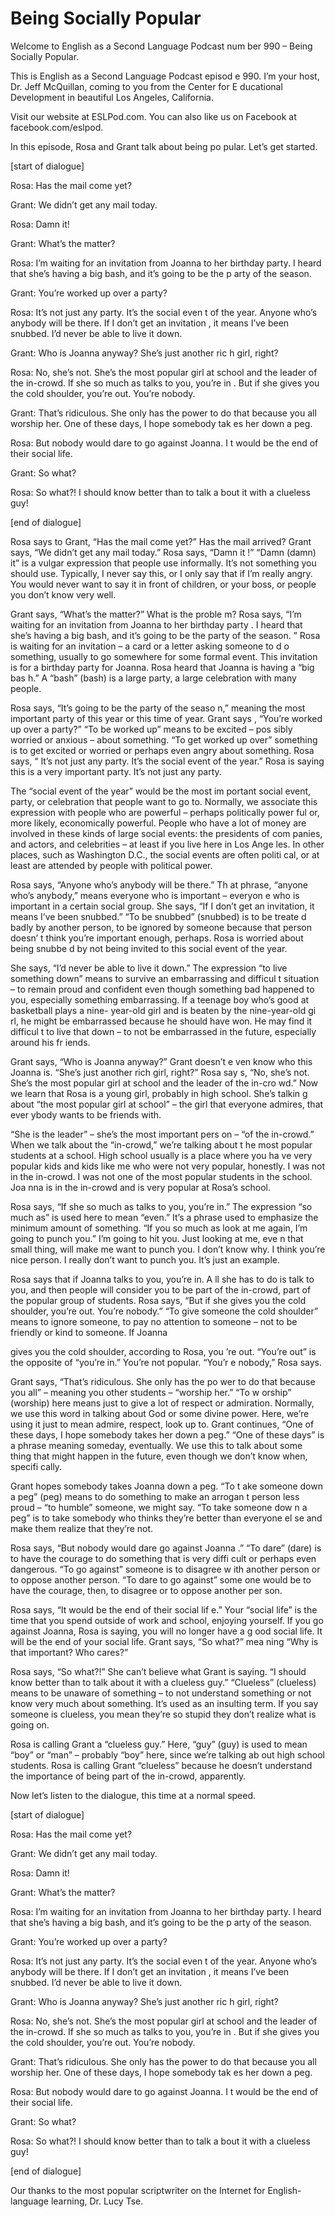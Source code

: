 # Being Socially Popular

Welcome to English as a Second Language Podcast num ber 990 – Being Socially Popular.

This is English as a Second Language Podcast episod e 990. I’m your host, Dr. Jeff McQuillan, coming to you from the Center for E ducational Development in beautiful Los Angeles, California.

Visit our website at ESLPod.com. You can also like us on Facebook at facebook.com/eslpod.

In this episode, Rosa and Grant talk about being po pular. Let’s get started.

[start of dialogue]

Rosa: Has the mail come yet?

Grant: We didn’t get any mail today.

Rosa: Damn it!

Grant: What’s the matter?

Rosa: I’m waiting for an invitation from Joanna to her birthday party. I heard that she’s having a big bash, and it’s going to be the p arty of the season.

Grant: You’re worked up over a party?

Rosa: It’s not just any party. It’s the social even t of the year. Anyone who’s anybody will be there. If I don’t get an invitation , it means I’ve been snubbed. I’d never be able to live it down.

Grant: Who is Joanna anyway? She’s just another ric h girl, right?

Rosa: No, she’s not. She’s the most popular girl at  school and the leader of the in-crowd. If she so much as talks to you, you’re in . But if she gives you the cold shoulder, you’re out. You’re nobody.

Grant: That’s ridiculous. She only has the power to  do that because you all worship her. One of these days, I hope somebody tak es her down a peg.

Rosa: But nobody would dare to go against Joanna. I t would be the end of their social life.

Grant: So what?

Rosa: So what?! I should know better than to talk a bout it with a clueless guy!

[end of dialogue]

Rosa says to Grant, “Has the mail come yet?” Has the mail arrived? Grant says, “We didn’t get any mail today.” Rosa says, “Damn it !” “Damn (damn) it” is a vulgar expression that people use informally. It’s not something you should use. Typically, I never say this, or I only say that if I’m really angry. You would never want to say it in front of children, or your boss, or people you don’t know very well.

Grant says, “What’s the matter?” What is the proble m? Rosa says, “I’m waiting for an invitation from Joanna to her birthday party . I heard that she’s having a big bash, and it’s going to be the party of the season. ” Rosa is waiting for an invitation – a card or a letter asking someone to d o something, usually to go somewhere for some formal event. This invitation is  for a birthday party for Joanna. Rosa heard that Joanna is having a “big bas h.” A “bash” (bash) is a large party, a large celebration with many people.

Rosa says, “It’s going to be the party of the seaso n,” meaning the most important party of this year or this time of year. Grant says , “You’re worked up over a party?” “To be worked up” means to be excited – pos sibly worried or anxious – about something. “To get worked up over” something is to get excited or worried or perhaps even angry about something. Rosa says, “ It’s not just any party. It’s the social event of the year.” Rosa is saying this is a very important party. It’s not just any party.

The “social event of the year” would be the most im portant social event, party, or celebration that people want to go to. Normally, we  associate this expression with people who are powerful – perhaps politically power ful or, more likely, economically powerful. People who have a lot of money are involved in these kinds of large social events: the presidents of com panies, and actors, and celebrities – at least if you live here in Los Ange les. In other places, such as Washington D.C., the social events are often politi cal, or at least are attended by people with political power.

Rosa says, “Anyone who’s anybody will be there.” Th at phrase, “anyone who’s anybody,” means everyone who is important – everyon e who is important in a certain social group. She says, “If I don’t get an invitation, it means I’ve been snubbed.” “To be snubbed” (snubbed) is to be treate d badly by another person, to be ignored by someone because that person doesn’ t think you’re important enough, perhaps. Rosa is worried about being snubbe d by not being invited to this social event of the year.

She says, “I’d never be able to live it down.” The expression “to live something down” means to survive an embarrassing and difficul t situation – to remain proud and confident even though something bad happened to  you, especially something embarrassing. If a teenage boy who’s good  at basketball plays a nine- year-old girl and is beaten by the nine-year-old gi rl, he might be embarrassed because he should have won. He may find it difficul t to live that down – to not be embarrassed in the future, especially around his fr iends.

Grant says, “Who is Joanna anyway?” Grant doesn’t e ven know who this Joanna is. “She’s just another rich girl, right?” Rosa say s, “No, she’s not. She’s the most popular girl at school and the leader of the in-cro wd.” Now we learn that Rosa is a young girl, probably in high school. She’s talkin g about “the most popular girl at school” – the girl that everyone admires, that ever ybody wants to be friends with.

“She is the leader” – she’s the most important pers on – “of the in-crowd.” When we talk about the “in-crowd,” we’re talking about t he most popular students at a school. High school usually is a place where you ha ve very popular kids and kids like me who were not very popular, honestly. I was not in the in-crowd. I was not one of the most popular students in the school. Joa nna is in the in-crowd and is very popular at Rosa’s school.

Rosa says, “If she so much as talks to you, you’re in.” The expression “so much as” is used here to mean “even.” It’s a phrase used  to emphasize the minimum amount of something. “If you so much as look at me again, I’m going to punch you.” I’m going to hit you. Just looking at me, eve n that small thing, will make me want to punch you. I don’t know why. I think you’re  nice person. I really don’t want to punch you. It’s just an example.

Rosa says that if Joanna talks to you, you’re in. A ll she has to do is talk to you, and then people will consider you to be part of the  in-crowd, part of the popular group of students. Rosa says, “But if she gives you  the cold shoulder, you’re out. You’re nobody.” “To give someone the cold shoulder”  means to ignore someone, to pay no attention to someone – not to be friendly  or kind to someone. If Joanna

gives you the cold shoulder, according to Rosa, you ’re out. “You’re out” is the opposite of “you’re in.” You’re not popular. “You’r e nobody,” Rosa says.

Grant says, “That’s ridiculous. She only has the po wer to do that because you all” – meaning you other students – “worship her.” “To w orship” (worship) here means just to give a lot of respect or admiration. Normally, we use this word in talking about God or some divine power. Here, we’re  using it just to mean admire, respect, look up to. Grant continues, “One of these days, I hope somebody takes her down a peg.” “One of these days”  is a phrase meaning someday, eventually. We use this to talk about some thing that might happen in the future, even though we don’t know when, specifi cally.

Grant hopes somebody takes Joanna down a peg. “To t ake someone down a peg” (peg) means to do something to make an arrogan t person less proud – “to humble” someone, we might say. “To take someone dow n a peg” is to take somebody who thinks they’re better than everyone el se and make them realize that they’re not.

Rosa says, “But nobody would dare go against Joanna .” “To dare” (dare) is to have the courage to do something that is very diffi cult or perhaps even dangerous. “To go against” someone is to disagree w ith another person or to oppose another person. “To dare to go against” some one would be to have the courage, then, to disagree or to oppose another per son.

Rosa says, “It would be the end of their social lif e.” Your “social life” is the time that you spend outside of work and school, enjoying  yourself. If you go against Joanna, Rosa is saying, you will no longer have a g ood social life. It will be the end of your social life. Grant says, “So what?” mea ning “Why is that important? Who cares?”

Rosa says, “So what?!” She can’t believe what Grant  is saying. “I should know better than to talk about it with a clueless guy.” “Clueless” (clueless) means to be unaware of something – to not understand something or not know very much about something. It’s used as an insulting term. If  you say someone is clueless, you mean they’re so stupid they don’t realize what is going on.

Rosa is calling Grant a “clueless guy.” Here, “guy”  (guy) is used to mean “boy” or “man” – probably “boy” here, since we’re talking ab out high school students. Rosa is calling Grant “clueless” because he doesn’t  understand the importance of being part of the in-crowd, apparently.

Now let’s listen to the dialogue, this time at a normal speed.

 [start of dialogue]

Rosa: Has the mail come yet?

Grant: We didn’t get any mail today.

Rosa: Damn it!

Grant: What’s the matter?

Rosa: I’m waiting for an invitation from Joanna to her birthday party. I heard that she’s having a big bash, and it’s going to be the p arty of the season.

Grant: You’re worked up over a party?

Rosa: It’s not just any party. It’s the social even t of the year. Anyone who’s anybody will be there. If I don’t get an invitation , it means I’ve been snubbed. I’d never be able to live it down.

Grant: Who is Joanna anyway? She’s just another ric h girl, right?

Rosa: No, she’s not. She’s the most popular girl at  school and the leader of the in-crowd. If she so much as talks to you, you’re in . But if she gives you the cold shoulder, you’re out. You’re nobody.

Grant: That’s ridiculous. She only has the power to  do that because you all worship her. One of these days, I hope somebody tak es her down a peg.

Rosa: But nobody would dare to go against Joanna. I t would be the end of their social life.

Grant: So what?

Rosa: So what?! I should know better than to talk a bout it with a clueless guy!

[end of dialogue]

Our thanks to the most popular scriptwriter on the Internet for English-language learning, Dr. Lucy Tse.




